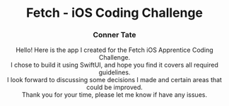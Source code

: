 <h1 align="center">
  Fetch - iOS Coding Challenge
</h1>

<h3 align="center">
  Conner Tate
</h3>

<p align="center">
  Hello! Here is the app I created for the Fetch iOS Apprentice Coding Challenge.<br>
  I chose to build it using SwiftUI, and hope you find it covers all required guidelines.<br>
  I look forward to discussing some decisions I made and certain areas that could be improved.<br>
  Thank you for your time, please let me know if have any issues.
</p>
